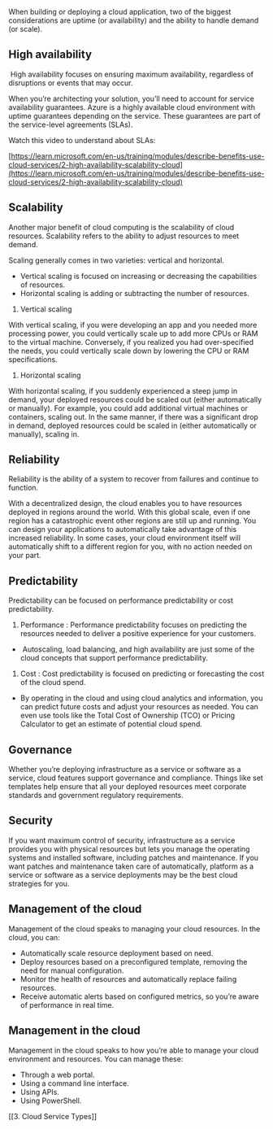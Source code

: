 

When building or deploying a cloud application, two of the biggest considerations are uptime (or availability) and the ability to handle demand (or scale).

## High availability

 High availability focuses on ensuring maximum availability, regardless of disruptions or events that may occur.

When you’re architecting your solution, you’ll need to account for service availability guarantees. Azure is a highly available cloud environment with uptime guarantees depending on the service. These guarantees are part of the service-level agreements (SLAs).

Watch this video to understand about SLAs:

[https://learn.microsoft.com/en-us/training/modules/describe-benefits-use-cloud-services/2-high-availability-scalability-cloud](https://learn.microsoft.com/en-us/training/modules/describe-benefits-use-cloud-services/2-high-availability-scalability-cloud)

## Scalability

Another major benefit of cloud computing is the scalability of cloud resources. Scalability refers to the ability to adjust resources to meet demand.

Scaling generally comes in two varieties: vertical and horizontal.

-   Vertical scaling is focused on increasing or decreasing the capabilities of resources.
-   Horizontal scaling is adding or subtracting the number of resources.

1.  Vertical scaling

With vertical scaling, if you were developing an app and you needed more processing power, you could vertically scale up to add more CPUs or RAM to the virtual machine. Conversely, if you realized you had over-specified the needs, you could vertically scale down by lowering the CPU or RAM specifications.

1.  Horizontal scaling

With horizontal scaling, if you suddenly experienced a steep jump in demand, your deployed resources could be scaled out (either automatically or manually). For example, you could add additional virtual machines or containers, scaling out. In the same manner, if there was a significant drop in demand, deployed resources could be scaled in (either automatically or manually), scaling in.

## Reliability

Reliability is the ability of a system to recover from failures and continue to function.

With a decentralized design, the cloud enables you to have resources deployed in regions around the world. With this global scale, even if one region has a catastrophic event other regions are still up and running. You can design your applications to automatically take advantage of this increased reliability. In some cases, your cloud environment itself will automatically shift to a different region for you, with no action needed on your part.

## Predictability

Predictability can be focused on performance predictability or cost predictability.

1.  Performance : Performance predictability focuses on predicting the resources needed to deliver a positive experience for your customers.

-    Autoscaling, load balancing, and high availability are just some of the cloud concepts that support performance predictability.

1.  Cost : Cost predictability is focused on predicting or forecasting the cost of the cloud spend.

-   By operating in the cloud and using cloud analytics and information, you can predict future costs and adjust your resources as needed. You can even use tools like the Total Cost of Ownership (TCO) or Pricing Calculator to get an estimate of potential cloud spend.

## Governance

Whether you’re deploying infrastructure as a service or software as a service, cloud features support governance and compliance. Things like set templates help ensure that all your deployed resources meet corporate standards and government regulatory requirements.

## Security

If you want maximum control of security, infrastructure as a service provides you with physical resources but lets you manage the operating systems and installed software, including patches and maintenance. If you want patches and maintenance taken care of automatically, platform as a service or software as a service deployments may be the best cloud strategies for you.

## Management of the cloud

Management of the cloud speaks to managing your cloud resources. In the cloud, you can:

-   Automatically scale resource deployment based on need.
-   Deploy resources based on a preconfigured template, removing the need for manual configuration.
-   Monitor the health of resources and automatically replace failing resources.
-   Receive automatic alerts based on configured metrics, so you’re aware of performance in real time.

## Management in the cloud

Management in the cloud speaks to how you’re able to manage your cloud environment and resources. You can manage these:

-   Through a web portal.
-   Using a command line interface.
-   Using APIs.
-   Using PowerShell.


[[3. Cloud Service Types]]